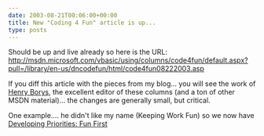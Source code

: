 ```yaml
---
date: 2003-08-21T00:06:00+00:00
title: New "Coding 4 Fun" article is up...
type: posts
---
```

Should be up and live already so here is the URL: <http://msdn.microsoft.com/vbasic/using/columns/code4fun/default.aspx?pull=/library/en-us/dncodefun/html/code4fun08222003.asp>

If you diff this article with the pieces from my blog... you will see the work of [Henry Borys](http://ajayan.com/aboutajayan.htm), the excellent editor of these columns (and a ton of other MSDN material)... the changes are generally small, but critical.

One example.... he didn't like my name (Keeping Work Fun) so we now have [Developing Priorities: Fun First](http://msdn.microsoft.com/vbasic/using/columns/code4fun/default.aspx?pull=/library/en-us/dncodefun/html/code4fun08222003.asp)
